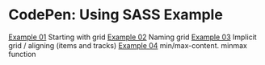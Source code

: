 # CodePen: Using SASS Example

[Example 01](https://codepen.io/anon/pen/RvVxad) Starting with grid
[Example 02](https://codepen.io/anon/pen/jdmZqZ) Naming grid
[Example 03](https://codepen.io/anon/pen/rPmdaN) Implicit grid / aligning (items and tracks)
[Example 04](https://codepen.io/anon/pen/rPmdaN) min/max-content. minmax function